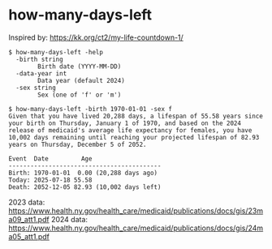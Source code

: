 # how-many-days-left

Inspired by: https://kk.org/ct2/my-life-countdown-1/

```
$ how-many-days-left -help
  -birth string
        Birth date (YYYY-MM-DD)
  -data-year int
        Data year (default 2024)
  -sex string
        Sex (one of 'f' or 'm')

$ how-many-days-left -birth 1970-01-01 -sex f
Given that you have lived 20,288 days, a lifespan of 55.58 years since your birth on Thursday, January 1 of 1970, and based on the 2024 release of medicaid's average life expectancy for females, you have 10,002 days remaining until reaching your projected lifespan of 82.93 years on Thursday, December 5 of 2052.

Event  Date         Age
------------------------------------------
Birth: 1970-01-01  0.00 (20,288 days ago)
Today: 2025-07-18 55.58
Death: 2052-12-05 82.93 (10,002 days left)
```

2023 data: https://www.health.ny.gov/health_care/medicaid/publications/docs/gis/23ma09_att1.pdf
2024 data: https://www.health.ny.gov/health_care/medicaid/publications/docs/gis/24ma05_att1.pdf